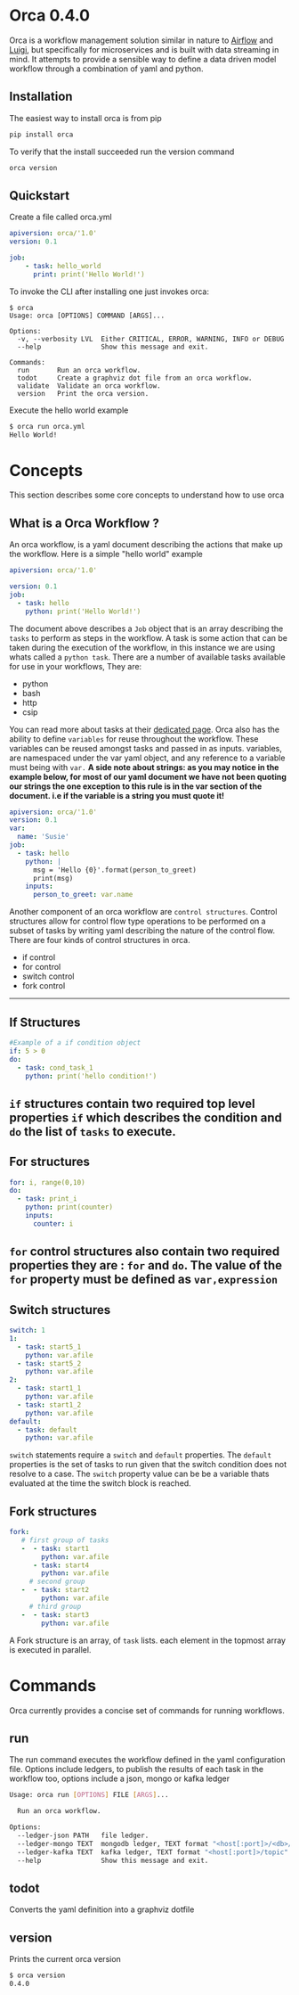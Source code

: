 # Orca 0.4.0

Orca is a workflow management solution similar in nature to [Airflow]() and [Luigi](),
but specifically for microservices and is built with data streaming in mind. It attempts to provide
a sensible way to define a data driven model workflow through a combination of yaml and python.  

## Installation
The easiest way to install orca is from pip
```bash
pip install orca
```
To verify that the install succeeded run the version command
```bash
orca version
```

 
## Quickstart
Create a file called orca.yml
```yaml
apiversion: orca/'1.0'
version: 0.1

job:
    - task: hello_world
      print: print('Hello World!')


```
To invoke the CLI after installing one just invokes orca:
```
$ orca
Usage: orca [OPTIONS] COMMAND [ARGS]...

Options:
  -v, --verbosity LVL  Either CRITICAL, ERROR, WARNING, INFO or DEBUG
  --help               Show this message and exit.

Commands:
  run       Run an orca workflow.
  todot     Create a graphviz dot file from an orca workflow.
  validate  Validate an orca workflow.
  version   Print the orca version.

```
Execute the hello world example
```bash
$ orca run orca.yml
Hello World!
```

# Concepts
This section describes some core concepts to understand how to use orca

## What is a Orca Workflow ?
An orca workflow, is a yaml document describing the actions that make up the workflow.
Here is a simple "hello world" example
```yaml
apiversion: orca/'1.0'

version: 0.1
job:
  - task: hello
    python: print('Hello World!')

```
The document above describes a `Job` object that is an array describing the `tasks` to perform as steps in the workflow.
A task is some action that can be taken during the execution of the workflow, in this instance we are using
whats called a `python task`. There are a number of available tasks available for use in your workflows, They are:
* python
* bash
* http
* csip

You can read more about tasks at their [dedicated page]().
Orca also has the ability to define `variables` for reuse throughout the workflow. These variables can be reused amongst
tasks and passed in as inputs. variables, are namespaced under the var yaml object, and any reference to a variable must
being with `var.`
**A side note about strings: as you may notice in the example below, for most of our yaml document we have not been
quoting our strings the one exception to  this rule is in the var section of the document. i.e if the variable is a string
you must quote it!**
```yaml
apiversion: orca/'1.0'
version: 0.1
var:
  name: 'Susie'
job:
  - task: hello
    python: |
      msg = 'Hello {0}'.format(person_to_greet)
      print(msg)
    inputs:
      person_to_greet: var.name
```
Another component of an orca workflow are `control structures`. Control structures allow for
control flow type operations to be performed on a subset of tasks by writing yaml describing the nature of the control
flow.
There are four kinds of control structures in orca.

* if control
* for control
* switch control
* fork control
----------------
## If Structures
```yaml
#Example of a if condition object
if: 5 > 0
do:
  - task: cond_task_1
    python: print('hello condition!')
```
`if` structures contain two required top level properties `if` which describes the condition and `do` 
the list of `tasks` to execute.
---------
## For structures
```yaml
for: i, range(0,10)
do:
  - task: print_i
    python: print(counter)
    inputs:
      counter: i

```
`for` control structures also contain two required properties they are : `for` and `do`.
The value of the `for` property must be defined as `var,expression`
-----
## Switch structures
```yaml
switch: 1
1:
  - task: start5_1
    python: var.afile
  - task: start5_2
    python: var.afile
2:
  - task: start1_1
    python: var.afile
  - task: start1_2
    python: var.afile
default:
  - task: default
    python: var.afile
```
`switch` statements require a `switch` and `default` properties. The `default` properties is the set of tasks to run given that
the switch condition does not resolve to a case. The `switch` property value can be be a variable thats evaluated at the time the switch block
is reached.

## Fork structures
```yaml
fork:     
   # first group of tasks
   -  - task: start1
        python: var.afile
      - task: start4
        python: var.afile
     # second group      
   -  - task: start2
        python: var.afile
     # third group     
   -  - task: start3
        python: var.afile

```

A Fork structure is an array, of `task` lists. each element in the topmost array is executed in parallel.
# Commands
Orca currently provides a concise set of commands for running workflows.

## run
The run command executes the workflow defined in the yaml configuration file.
Options include ledgers, to publish the results of each task in the workflow too, options include a json, mongo or kafka ledger
```bash
Usage: orca run [OPTIONS] FILE [ARGS]...

  Run an orca workflow.

Options:
  --ledger-json PATH   file ledger.
  --ledger-mongo TEXT  mongodb ledger, TEXT format "<host[:port]>/<db>/<col>".
  --ledger-kafka TEXT  kafka ledger, TEXT format "<host[:port]>/topic".
  --help               Show this message and exit.
```
## todot
Converts the yaml definition into a graphviz dotfile
## version
Prints the current orca version
```bash
$ orca version
0.4.0
```